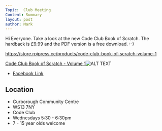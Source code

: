 ```yaml
---
Topic:  Club Meeting
Content: Summary
layout: post
author: Mark
---
```

Hi Everyone. Take a look at the new Code Club Book of Scratch. The hardback is £9.99 and the PDF version is a free download. :-)

https://store.rpipress.cc/products/code-club-book-of-scratch-volume-1

[Code Club Book of Scratch - Volume 1](https://l.facebook.com/l.php?u=https%3A%2F%2Fstore.rpipress.cc%2Fproducts%2Fcode-club-book-of-scratch-volume-1&h=AT3fsme1tDVzRHy4ah9TEdAsYWHdfaz7Vb2YOAO9FZESd0JpA3bsgtzcq6j8IjNVHwMtpuayj4BvPR0h0i2uv6OFaoCd7JY7rWUkkFO2QR9p_6zdXvpJavGdQOtTmmLE&s=1)![ALT TEXT](https://external.fbhx6-1.fna.fbcdn.net/emg1/v/t13/668649817595621641?url=http%3A%2F%2Fcdn.shopify.com%2Fs%2Ffiles%2F1%2F2280%2F2293%2Fproducts%2FCCBook_Example2_grande.png%3Fv%3D1543920827&fb_obo=1&utld=shopify.com&stp=c0.5000x0.5000f_dst-emg0_p318x318_q75&ccb=13-1&oh=06_AbG7eN_KzqMv_L6MEbn_SurSbH34vEjpgoQLkZIOYltrXg&oe=6528069C&_nc_sid=e609ca)

* [Facebook Link](https://www.facebook.com/1481985248595237/posts/1869527253174366/)

## Location

* Curborough Community Centre
* WS13 7NY
* Code Club
* Wednesdays 5:30 - 6:30pm
* 7 - 15 year olds welcome

